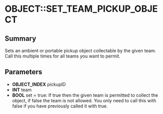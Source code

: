 # OBJECT::SET_TEAM_PICKUP_OBJECT

## Summary
Sets an ambient or portable pickup object collectable by the given team. Call this multiple times for all teams you want to permit.

## Parameters
* **OBJECT_INDEX** pickupID
* **INT** team
* **BOOL** set = true:
If true then the given team is permitted to collect the object, if false the team is not allowed.
You only need to call this with false if you have previously called it with true.